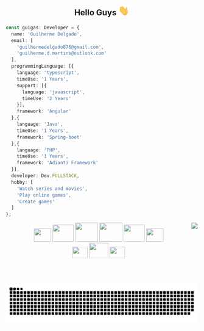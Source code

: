 <div align="center">
  <h2> Hello Guys <img src = "https://raw.githubusercontent.com/ABSphreak/ABSphreak/master/gifs/Hi.gif" width="28px"></h2>
</div>
<div align="left">

```typescript
const guigas: Developer = {
  name: 'Guilherme Delgado',
  email: [
    'guilhermedelgado876@gmail.com',
    'guilherme.d.martins@outlook.com'
  ],
  programmingLanguage: [{
    language: 'typescript',
    timeUse: '1 Years',
    support: [{
      language: 'javascript',
      timeUse: '2 Years'
    }],
    framework: 'Angular'
  },{
    language: 'Java',
    timeUse: '1 Years',
    framework: 'Spring-boot'
  },{
    language: 'PHP',
    timeUse: '1 Years',
    framework: 'Adianti Framework'
  }],
  developer: Dev.FULLSTACK,
  hobby: [
    'Watch series and movies',
    'Play online games',
    'Create games'
  ]
};
```

</div>
<div align="center">
  <img align="right" height="160em" src="https://github-readme-stats.vercel.app/api?username=guigasprog&show_icons=true&theme=radical" />  
  <img height="35" width="45" src="https://cdn.jsdelivr.net/gh/devicons/devicon@latest/icons/php/php-original.svg" />     
  <img height="45" width="55" src="https://cdn.jsdelivr.net/gh/devicons/devicon@latest/icons/java/java-original.svg" />
  <img height="50" width="60" src="https://cdn.jsdelivr.net/gh/devicons/devicon@latest/icons/spring/spring-original.svg" />
  <img height="50" width="60" src="https://cdn.jsdelivr.net/gh/devicons/devicon@latest/icons/angular/angular-original.svg" />
  <img height="45" width="55" src="https://cdn.jsdelivr.net/gh/devicons/devicon@latest/icons/typescript/typescript-original.svg" />
  <img height="35" width="45" src="https://cdn.jsdelivr.net/gh/devicons/devicon@latest/icons/javascript/javascript-original.svg" />
  <div></div>
  <img height="30" width="40" src="https://cdn.jsdelivr.net/gh/devicons/devicon@latest/icons/postgresql/postgresql-original.svg" />
  <img height="40" width="50" src="https://cdn.jsdelivr.net/gh/devicons/devicon@latest/icons/git/git-plain.svg" />
  <img height="30" width="40" src="https://cdn.jsdelivr.net/gh/devicons/devicon@latest/icons/postman/postman-original.svg" />
</div>
<div align="center">
  <img alt="github-snake" src="https://raw.githubusercontent.com/platane/snk/output/github-contribution-grid-snake-dark.svg" />
</div>

<!-- <div id="header" align="center">
    <a href="https://github.com/guigasprog" align="center">
      <div align="center">
        <img height="160em" src="https://github-readme-stats.vercel.app/api?username=guigasprog&show_icons=true&theme=radical"/>
        <img height="160em" src="https://github-readme-stats-eight-theta.vercel.app/api/top-langs/?username=guigasprog&layout=compact&langs_count=6&theme=radical"/>
      </div>
    </a>
    <div align="center">
      <h1></h1>
      <img align="center" height="30" width="40" src="https://raw.githubusercontent.com/devicons/devicon/master/icons/html5/html5-original.svg">
      <img align="center" height="30" width="40" src="https://raw.githubusercontent.com/devicons/devicon/master/icons/css3/css3-original.svg">
      <img align="center" height="30" width="40" src="https://raw.githubusercontent.com/devicons/devicon/master/icons/javascript/javascript-plain.svg">
      <div align="left">
        <p>My name is Guilherme Delgado<br>I am a Full Stack Developer<br>Contact: guilhermedelgado876@gmail.com</p>
      </div>
    </div>
</div>   -->

<!--
**guigasprog/guigasprog** is a ✨ _special_ ✨ repository because its `README.md` (this file) appears on your GitHub profile.

Here are some ideas to get you started:

- 🔭 I’m currently working on ...
- 🌱 I’m currently learning ...
- 👯 I’m looking to collaborate on ...
- 🤔 I’m looking for help with ...
- 💬 Ask me about ...
- 📫 How to reach me: ...
- 😄 Pronouns: ...
- ⚡ Fun fact: ...
-->
